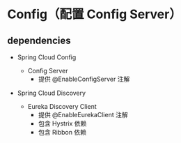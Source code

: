 # Config（配置 Config Server）
 
## dependencies

- Spring Cloud Config
    - Config Server
        - 提供 @EnableConfigServer 注解

- Spring Cloud Discovery
    - Eureka Discovery Client
        - 提供 @EnableEurekaClient 注解
        - 包含 Hystrix 依赖
        - 包含 Ribbon 依赖
